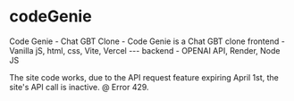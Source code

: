 # codeGenie
Code Genie - Chat GBT Clone - Code Genie is a Chat GBT clone frontend - Vanilla jS, html, css, Vite, Vercel --- backend - OPENAI API, Render, Node JS

The site code works, due to the API request feature expiring April 1st, the site's API call is inactive. @ Error 429.
